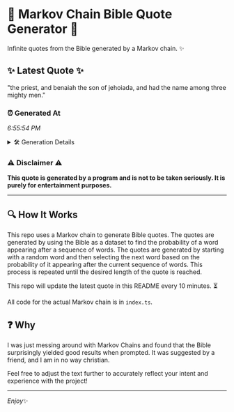 # 📖 Markov Chain Bible Quote Generator 📖

Infinite quotes from the Bible generated by a Markov chain. ✨

## ✨ Latest Quote ✨
"the priest, and benaiah the son of jehoiada, and had the name among three mighty men."

### ⏰ Generated At
*6:55:54 PM*

<details>
    <summary>🛠️ Generation Details</summary>
    <p>
        <strong>🌱 Seed:</strong> the<br>
        <strong>🔄 Iterations:</strong> 15<br>
        <strong>📜 Context History:</strong><br>[ the ]: priest,<br>[ the, priest, ]: and<br>[ the, priest,, and ]: benaiah<br>[ the, priest,, and, benaiah ]: the<br>[ the, priest,, and, benaiah, the ]: son<br>[ the, priest,, and, benaiah, the, son ]: of<br>[ priest,, and, benaiah, the, son, of ]: jehoiada,<br>[ and, benaiah, the, son, of, jehoiada, ]: and<br>[ benaiah, the, son, of, jehoiada,, and ]: had<br>[ the, son, of, jehoiada,, and, had ]: the<br>[ son, of, jehoiada,, and, had, the ]: name<br>[ of, jehoiada,, and, had, the, name ]: among<br>[ jehoiada,, and, had, the, name, among ]: three<br>[ and, had, the, name, among, three ]: mighty<br>[ had, the, name, among, three, mighty ]: men.<br>
    </p>
</details>

### ⚠️ Disclaimer ⚠️
**This quote is generated by a program and is not to be taken seriously. It is purely for entertainment purposes.**

---

## 🔍 How It Works

This repo uses a Markov chain to generate Bible quotes. The quotes are generated by using the Bible as a dataset to find the probability of a word appearing after a sequence of words. The quotes are generated by starting with a random word and then selecting the next word based on the probability of it appearing after the current sequence of words. This process is repeated until the desired length of the quote is reached.

This repo will update the latest quote in this README every 10 minutes. ⏳

All code for the actual Markov chain is in `index.ts`.

## ❓ Why

I was just messing around with Markov Chains and found that the Bible surprisingly yielded good results when prompted. 
It was suggested by a friend, and I am in no way christian.

Feel free to adjust the text further to accurately reflect your intent and experience with the project!

---

*Enjoy*✨

